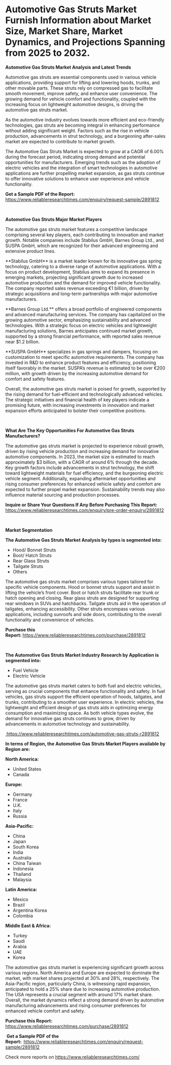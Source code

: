 <p><h1>Automotive Gas Struts Market Furnish Information about Market Size, Market Share, Market Dynamics, and Projections Spanning from 2025 to 2032.</h1></p><p><strong>Automotive Gas Struts Market Analysis and Latest Trends</strong></p>
<p><p>Automotive gas struts are essential components used in various vehicle applications, providing support for lifting and lowering hoods, trunks, and other movable parts. These struts rely on compressed gas to facilitate smooth movement, improve safety, and enhance user convenience. The growing demand for vehicle comfort and functionality, coupled with the increasing focus on lightweight automotive designs, is driving the automotive gas struts market.</p><p>As the automotive industry evolves towards more efficient and eco-friendly technologies, gas struts are becoming integral in enhancing performance without adding significant weight. Factors such as the rise in vehicle production, advancements in strut technology, and a burgeoning after-sales market are expected to contribute to market growth. </p><p>The Automotive Gas Struts Market is expected to grow at a CAGR of 6.00% during the forecast period, indicating strong demand and potential opportunities for manufacturers. Emerging trends such as the adoption of electric vehicles and the integration of smart technologies in automotive applications are further propelling market expansion, as gas struts continue to offer innovative solutions to enhance user experience and vehicle functionality.</p></p>
<p><strong>Get a Sample PDF of the Report:&nbsp;</strong> <a href="https://www.reliableresearchtimes.com/enquiry/request-sample/2891812?utm_campaign=3317&utm_medium=2&utm_source=Github&utm_content=ia&utm_term=14032025&utm_id=automotive-gas-struts">https://www.reliableresearchtimes.com/enquiry/request-sample/2891812</a></p>
<p>&nbsp;</p>
<p><strong>Automotive Gas Struts Major Market Players</strong></p>
<p><p>The automotive gas struts market features a competitive landscape comprising several key players, each contributing to innovation and market growth. Notable companies include Stabilus GmbH, Barnes Group Ltd., and SUSPA GmbH, which are recognized for their advanced engineering and extensive product lines.</p><p>**Stabilus GmbH** is a market leader known for its innovative gas spring technology, catering to a diverse range of automotive applications. With a focus on product development, Stabilus aims to expand its presence in emerging markets, projecting significant growth due to increased automotive production and the demand for improved vehicle functionality. The company reported sales revenue exceeding €1 billion, driven by strategic acquisitions and long-term partnerships with major automotive manufacturers.</p><p>**Barnes Group Ltd.** offers a broad portfolio of engineered components and advanced manufacturing services. The company has capitalized on the growing automotive sector, emphasizing sustainability and advanced technologies. With a strategic focus on electric vehicles and lightweight manufacturing solutions, Barnes anticipates continued market growth, supported by a strong financial performance, with reported sales revenue near $1.2 billion.</p><p>**SUSPA GmbH** specializes in gas springs and dampers, focusing on customization to meet specific automotive requirements. The company has invested in R&D to enhance product features and efficiency, positioning itself favorably in the market. SUSPA’s revenue is estimated to be over €200 million, with growth driven by the increasing automotive demand for comfort and safety features.</p><p>Overall, the automotive gas struts market is poised for growth, supported by the rising demand for fuel-efficient and technologically advanced vehicles. The strategic initiatives and financial health of key players indicate a promising future, with increasing investments in innovation and market expansion efforts anticipated to bolster their competitive positions.</p></p>
<p>&nbsp;</p>
<p><strong>What Are The Key Opportunities For Automotive Gas Struts Manufacturers?</strong></p>
<p><p>The automotive gas struts market is projected to experience robust growth, driven by rising vehicle production and increasing demand for innovative automotive components. In 2023, the market size is estimated to reach approximately $3 billion, with a CAGR of around 6% through the decade. Key growth factors include advancements in strut technology, the shift toward lightweight materials for fuel efficiency, and the burgeoning electric vehicle segment. Additionally, expanding aftermarket opportunities and rising consumer preferences for enhanced vehicle safety and comfort are expected to further propel market expansion. Sustainability trends may also influence material sourcing and production processes.</p></p>
<p><strong>Inquire or Share Your Questions If Any Before Purchasing This Report:</strong> <a href="https://www.reliableresearchtimes.com/enquiry/pre-order-enquiry/2891812?utm_campaign=3317&utm_medium=2&utm_source=Github&utm_content=ia&utm_term=14032025&utm_id=automotive-gas-struts">https://www.reliableresearchtimes.com/enquiry/pre-order-enquiry/2891812</a></p>
<p>&nbsp;</p>
<p><strong>Market Segmentation</strong></p>
<p><strong>The Automotive Gas Struts Market Analysis by types is segmented into:</strong></p>
<p><ul><li>Hood/ Bonnet Struts</li><li>Boot/ Hatch Struts</li><li>Rear Glass Struts</li><li>Tailgate Struts</li><li>Others</li></ul></p>
<p><p>The automotive gas struts market comprises various types tailored for specific vehicle components. Hood or bonnet struts support and assist in lifting the vehicle’s front cover. Boot or hatch struts facilitate rear trunk or hatch opening and closing. Rear glass struts are designed for supporting rear windows in SUVs and hatchbacks. Tailgate struts aid in the operation of tailgates, enhancing accessibility. Other struts encompass various applications, including sunroofs and side doors, contributing to the overall functionality and convenience of vehicles.</p></p>
<p><strong>Purchase this Report:&nbsp;</strong><a href="https://www.reliableresearchtimes.com/purchase/2891812?utm_campaign=3317&utm_medium=2&utm_source=Github&utm_content=ia&utm_term=14032025&utm_id=automotive-gas-struts">https://www.reliableresearchtimes.com/purchase/2891812</a></p>
<p>&nbsp;</p>
<p><strong>The Automotive Gas Struts Market Industry Research by Application is segmented into:</strong></p>
<p><ul><li>Fuel Vehicle</li><li>Electric Vehicle</li></ul></p>
<p><p>The automotive gas struts market caters to both fuel and electric vehicles, serving as crucial components that enhance functionality and safety. In fuel vehicles, gas struts support the efficient operation of hoods, tailgates, and trunks, contributing to a smoother user experience. In electric vehicles, the lightweight and efficient design of gas struts aids in optimizing energy consumption and maximizing space. As both vehicle types evolve, the demand for innovative gas struts continues to grow, driven by advancements in automotive technology and sustainability.</p></p>
<p><a href="https://www.reliableresearchtimes.com/automotive-gas-struts-r2891812?utm_campaign=3317&utm_medium=2&utm_source=Github&utm_content=ia&utm_term=14032025&utm_id=automotive-gas-struts">&nbsp;https://www.reliableresearchtimes.com/automotive-gas-struts-r2891812</a></p>
<p><strong>In terms of Region, the Automotive Gas Struts Market Players available by Region are:</strong></p>
<p>
    <p> <strong> North America: </strong>
        <ul>
            <li>United States</li>
            <li>Canada</li>
        </ul>
        </p> 
    <p> <strong> Europe: </strong>
        <ul>
            <li>Germany</li>
            <li>France</li>
            <li>U.K.</li>
            <li>Italy</li>
            <li>Russia</li>
        </ul>
        </p> 
    <p> <strong> Asia-Pacific: </strong>
        <ul>
            <li>China</li>
            <li>Japan</li>
            <li>South Korea</li>
            <li>India</li>
            <li>Australia</li>
            <li>China Taiwan</li>
            <li>Indonesia</li>
            <li>Thailand</li>
            <li>Malaysia</li>
        </ul>
        </p> 
    <p> <strong> Latin America: </strong>
        <ul>
            <li>Mexico</li>
            <li>Brazil</li>
            <li>Argentina Korea</li>
            <li>Colombia</li>
        </ul>
        </p> 
    <p> <strong> Middle East & Africa: </strong>
        <ul>
            <li>Turkey</li>
            <li>Saudi</li>
            <li>Arabia</li>
            <li>UAE</li>
            <li>Korea</li>
        </ul>
    </p>
    </p>
<p><p>The automotive gas struts market is experiencing significant growth across various regions. North America and Europe are expected to dominate the market, with market shares projected at 30% and 28%, respectively. The Asia-Pacific region, particularly China, is witnessing rapid expansion, anticipated to hold a 25% share due to increasing automotive production. The USA represents a crucial segment with around 17% market share. Overall, the market dynamics reflect a strong demand driven by automotive manufacturing advancements and rising consumer preferences for enhanced vehicle comfort and safety.</p></p>
<p><strong>Purchase this Report: </strong><a href="https://www.reliableresearchtimes.com/purchase/2891812?utm_campaign=3317&utm_medium=2&utm_source=Github&utm_content=ia&utm_term=14032025&utm_id=automotive-gas-struts">https://www.reliableresearchtimes.com/purchase/2891812</a></p>
<p>&nbsp;<strong>Get a Sample PDF of the Report:&nbsp;&nbsp;</strong><a href="https://www.reliableresearchtimes.com/enquiry/request-sample/2891812?utm_campaign=3317&utm_medium=2&utm_source=Github&utm_content=ia&utm_term=14032025&utm_id=automotive-gas-struts">https://www.reliableresearchtimes.com/enquiry/request-sample/2891812</a></p>
<p><strong></strong></p>
<p>Check more reports on <a href="https://www.reliableresearchtimes.com/?utm_campaign=3317&utm_medium=2&utm_source=Github&utm_content=ia&utm_term=14032025&utm_id=automotive-gas-struts">https://www.reliableresearchtimes.com/</a></p>